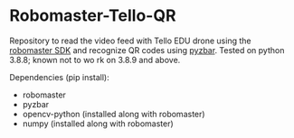 # Robomaster-Tello-QR
Repository to read the video feed with Tello EDU drone using the [robomaster SDK](https://github.com/dji-sdk/RoboMaster-SDK) and recognize QR codes using [pyzbar](https://pypi.org/project/pyzbar/).
Tested on python 3.8.8; known not to wo rk on 3.8.9 and above. 

Dependencies (pip install):
- robomaster
- pyzbar
- opencv-python (installed along with robomaster)
- numpy (installed along with robomaster)
